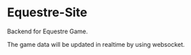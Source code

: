 # Equestre-Site

Backend for Equestre Game.

The game data will be updated in realtime by using websocket.